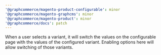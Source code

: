 ```yaml
---
'@graphcommerce/magento-product-configurable': minor
'@graphcommerce/magento-graphcms': minor
'@graphcommerce/magento-product': minor
'@graphcommerce/docs': patch
---
```


When a user selects a variant, it will switch the values on the configurable page with the values of the configured variant. Enabling options here will allow switching of those variants.
